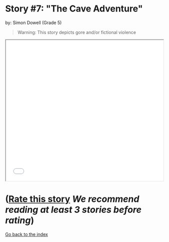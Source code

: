 # Story #7: "The Cave Adventure"
by: Simon Dowell (Grade 5)

>Warning: This story depicts gore and/or fictional violence

<iframe src="../stories/07_The Cave Adventure..html" height="450px" width="100%"> </iframe>

# ([Rate this story](https://forms.gle/zbTTGuidhwvabMLT9) *We recommend reading at least 3 stories before rating*)

[Go back to the index](../index.md)

